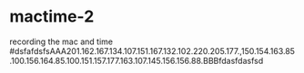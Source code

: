 # mactime-2
recording the mac and time
#dsfafdsfsAAA201.162.167.134.107.151.167.132.102.220.205.177.,150.154.163.85.100.156.164.85.100.151.157.177.163.107.145.156.156.88.BBBfdasfdasfsd
